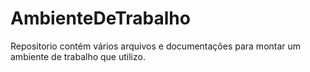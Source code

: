 # AmbienteDeTrabalho
Repositorio contém vários arquivos e documentações para montar um ambiente de trabalho que utilizo.
